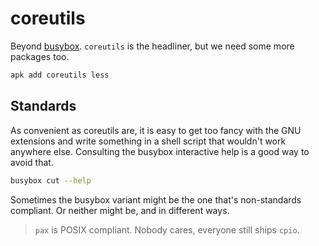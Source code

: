 # coreutils

Beyond [busybox](busybox). `coreutils` is the headliner, but we need some more
packages too.

```sh
apk add coreutils less
```

## Standards

As convenient as coreutils are, it is easy to get too fancy with the GNU
extensions and write something in a shell script that wouldn't work anywhere
else. Consulting the busybox interactive help is a good way to avoid that.

```sh
busybox cut --help
```

Sometimes the busybox variant might be the one that's non-standards
compliant. Or neither might be, and in different ways.

> `pax` is POSIX compliant. Nobody cares, everyone still ships `cpio`.
